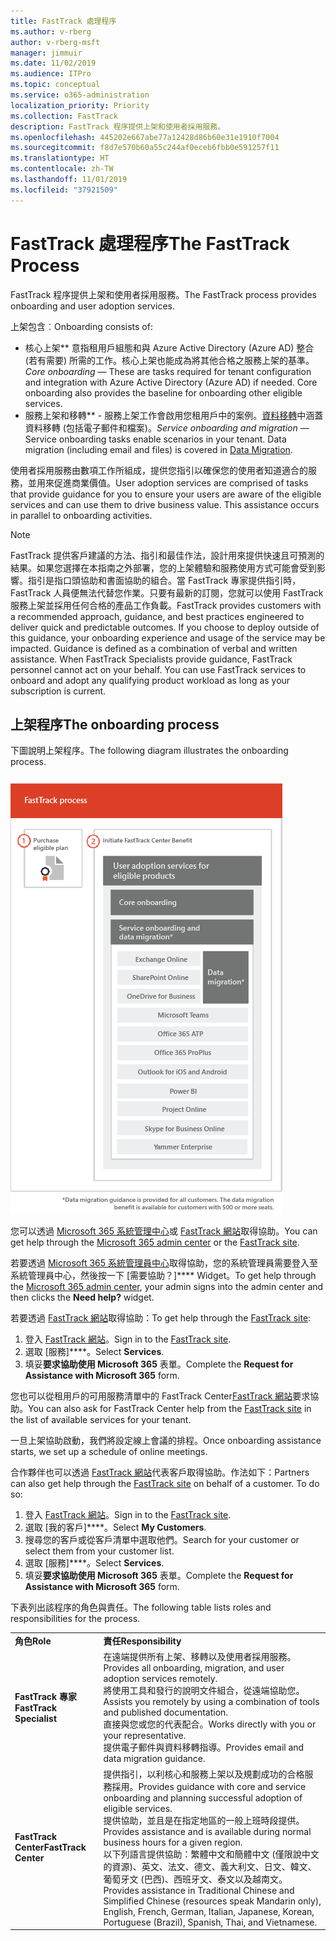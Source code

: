 ```yaml
---
title: FastTrack 處理程序
ms.author: v-rberg
author: v-rberg-msft
manager: jimmuir
ms.date: 11/02/2019
ms.audience: ITPro
ms.topic: conceptual
ms.service: o365-administration
localization_priority: Priority
ms.collection: FastTrack
description: FastTrack 程序提供上架和使用者採用服務。
ms.openlocfilehash: 445202e667abe77a12428d86b60e31e1910f7004
ms.sourcegitcommit: f8d7e570b60a55c244af0eceb6fbb0e591257f11
ms.translationtype: HT
ms.contentlocale: zh-TW
ms.lasthandoff: 11/01/2019
ms.locfileid: "37921509"
---
```

# <a name="the-fasttrack-process"></a><span data-ttu-id="34b02-103">FastTrack 處理程序</span><span class="sxs-lookup"><span data-stu-id="34b02-103">The FastTrack Process</span></span>

<span data-ttu-id="34b02-104">FastTrack 程序提供上架和使用者採用服務。</span><span class="sxs-lookup"><span data-stu-id="34b02-104">The FastTrack process provides onboarding and user adoption services.</span></span> 
  
<span data-ttu-id="34b02-105">上架包含︰</span><span class="sxs-lookup"><span data-stu-id="34b02-105">Onboarding consists of:</span></span>
  
- <span data-ttu-id="34b02-p101">核心上架\*\*  意指租用戶組態和與 Azure Active Directory (Azure AD) 整合 (若有需要) 所需的工作。核心上架也能成為將其他合格之服務上架的基準。</span><span class="sxs-lookup"><span data-stu-id="34b02-p101">*Core onboarding* — These are tasks required for tenant configuration and integration with Azure Active Directory (Azure AD) if needed. Core onboarding also provides the baseline for onboarding other eligible services.</span></span> 
- <span data-ttu-id="34b02-p102">服務上架和移轉\*\* - 服務上架工作會啟用您租用戶中的案例。[資料移轉](O365-data-migration.md)中涵蓋資料移轉 (包括電子郵件和檔案)。</span><span class="sxs-lookup"><span data-stu-id="34b02-p102">*Service onboarding and migration* — Service onboarding tasks enable scenarios in your tenant. Data migration (including email and files) is covered in [Data Migration](O365-data-migration.md).</span></span> 
    
<span data-ttu-id="34b02-p103">使用者採用服務由數項工作所組成，提供您指引以確保您的使用者知道適合的服務，並用來促進商業價值。</span><span class="sxs-lookup"><span data-stu-id="34b02-p103">User adoption services are comprised of tasks that provide guidance for you to ensure your users are aware of the eligible services and can use them to drive business value. This assistance occurs in parallel to onboarding activities.</span></span>
  
> [!NOTE]
> <span data-ttu-id="34b02-p104">FastTrack 提供客戶建議的方法、指引和最佳作法，設計用來提供快速且可預測的結果。如果您選擇在本指南之外部署，您的上架體驗和服務使用方式可能會受到影響。指引是指口頭協助和書面協助的組合。當 FastTrack 專家提供指引時，FastTrack 人員便無法代替您作業。只要有最新的訂閱，您就可以使用 FastTrack 服務上架並採用任何合格的產品工作負載。</span><span class="sxs-lookup"><span data-stu-id="34b02-p104">FastTrack provides customers with a recommended approach, guidance, and best practices engineered to deliver quick and predictable outcomes. If you choose to deploy outside of this guidance, your onboarding experience and usage of the service may be impacted. Guidance is defined as a combination of verbal and written assistance. When FastTrack Specialists provide guidance, FastTrack personnel cannot act on your behalf. You can use FastTrack services to onboard and adopt any qualifying product workload as long as your subscription is current.</span></span> 
  
## <a name="the-onboarding-process"></a><span data-ttu-id="34b02-117">上架程序</span><span class="sxs-lookup"><span data-stu-id="34b02-117">The onboarding process</span></span>

<span data-ttu-id="34b02-118">下圖說明上架程序。</span><span class="sxs-lookup"><span data-stu-id="34b02-118">The following diagram illustrates the onboarding process.</span></span>
  
![使用上架權益的時間表](media/O365-Onboarding-Timeline.png)
  
<span data-ttu-id="34b02-120">您可以透過 [Microsoft 365 系統管理中心](https://go.microsoft.com/fwlink/?linkid=2032704)或 [FastTrack 網站](https://go.microsoft.com/fwlink/?linkid=780698)取得協助。</span><span class="sxs-lookup"><span data-stu-id="34b02-120">You can get help through the [Microsoft 365 admin center](https://go.microsoft.com/fwlink/?linkid=2032704) or the [FastTrack site](https://go.microsoft.com/fwlink/?linkid=780698).</span></span> 

<span data-ttu-id="34b02-121">若要透過 [Microsoft 365 系統管理員中心](https://go.microsoft.com/fwlink/?linkid=2032704)取得協助，您的系統管理員需要登入至系統管理員中心，然後按一下 [需要協助？]\*\*\*\* Widget。</span><span class="sxs-lookup"><span data-stu-id="34b02-121">To get help through the [Microsoft 365 admin center](https://go.microsoft.com/fwlink/?linkid=2032704), your admin signs into the admin center and then clicks the **Need help?** widget.</span></span> 

<span data-ttu-id="34b02-122">若要透過 [FastTrack 網站](https://go.microsoft.com/fwlink/?linkid=780698)取得協助：</span><span class="sxs-lookup"><span data-stu-id="34b02-122">To get help through the [FastTrack site](https://go.microsoft.com/fwlink/?linkid=780698):</span></span> 
1.  <span data-ttu-id="34b02-123">登入 [FastTrack 網站](https://go.microsoft.com/fwlink/?linkid=780698)。</span><span class="sxs-lookup"><span data-stu-id="34b02-123">Sign in to the [FastTrack site](https://go.microsoft.com/fwlink/?linkid=780698).</span></span> 
2.  <span data-ttu-id="34b02-124">選取 [服務]\*\*\*\*。</span><span class="sxs-lookup"><span data-stu-id="34b02-124">Select **Services**.</span></span>
3.  <span data-ttu-id="34b02-125">填妥**要求協助使用 Microsoft 365** 表單。</span><span class="sxs-lookup"><span data-stu-id="34b02-125">Complete the **Request for Assistance with Microsoft 365** form.</span></span> 
  
 <span data-ttu-id="34b02-126">您也可以從租用戶的可用服務清單中的 FastTrack Center[FastTrack 網站](https://go.microsoft.com/fwlink/?linkid=780698)要求協助。</span><span class="sxs-lookup"><span data-stu-id="34b02-126">You can also ask for FastTrack Center help from the [FastTrack site](https://go.microsoft.com/fwlink/?linkid=780698) in the list of available services for your tenant.</span></span> 
    
 <span data-ttu-id="34b02-127">一旦上架協助啟動，我們將設定線上會議的排程。</span><span class="sxs-lookup"><span data-stu-id="34b02-127">Once onboarding assistance starts, we set up a schedule of online meetings.</span></span>
    
<span data-ttu-id="34b02-p105">合作夥伴也可以透過 [FastTrack 網站](https://go.microsoft.com/fwlink/?linkid=780698)代表客戶取得協助。作法如下：</span><span class="sxs-lookup"><span data-stu-id="34b02-p105">Partners can also get help through the [FastTrack site](https://go.microsoft.com/fwlink/?linkid=780698) on behalf of a customer. To do so:</span></span>
1.  <span data-ttu-id="34b02-130">登入 [FastTrack 網站](https://go.microsoft.com/fwlink/?linkid=780698)。</span><span class="sxs-lookup"><span data-stu-id="34b02-130">Sign in to the [FastTrack site](https://go.microsoft.com/fwlink/?linkid=780698).</span></span> 
2.  <span data-ttu-id="34b02-131">選取 [我的客戶]\*\*\*\*。</span><span class="sxs-lookup"><span data-stu-id="34b02-131">Select **My Customers**.</span></span>
3.  <span data-ttu-id="34b02-132">搜尋您的客戶或從客戶清單中選取他們。</span><span class="sxs-lookup"><span data-stu-id="34b02-132">Search for your customer or select them from your customer list.</span></span>
4.  <span data-ttu-id="34b02-133">選取 [服務]\*\*\*\*。</span><span class="sxs-lookup"><span data-stu-id="34b02-133">Select **Services**.</span></span>
5.  <span data-ttu-id="34b02-134">填妥**要求協助使用 Microsoft 365** 表單。</span><span class="sxs-lookup"><span data-stu-id="34b02-134">Complete the **Request for Assistance with Microsoft 365** form.</span></span> 

<span data-ttu-id="34b02-135">下表列出該程序的角色與責任。</span><span class="sxs-lookup"><span data-stu-id="34b02-135">The following table lists roles and responsibilities for the process.</span></span>
    
|||
|:-----|:-----|
|<span data-ttu-id="34b02-136">**角色**</span><span class="sxs-lookup"><span data-stu-id="34b02-136">**Role**</span></span> <br/> |<span data-ttu-id="34b02-137">**責任**</span><span class="sxs-lookup"><span data-stu-id="34b02-137">**Responsibility**</span></span> <br/> |
|<span data-ttu-id="34b02-138">**FastTrack 專家**</span><span class="sxs-lookup"><span data-stu-id="34b02-138">**FastTrack Specialist**</span></span> <br/> |<span data-ttu-id="34b02-139">在遠端提供所有上架、移轉以及使用者採用服務。</span><span class="sxs-lookup"><span data-stu-id="34b02-139">Provides all onboarding, migration, and user adoption services remotely.</span></span>  <br/> <span data-ttu-id="34b02-140">將使用工具和發行的說明文件組合，從遠端協助您。</span><span class="sxs-lookup"><span data-stu-id="34b02-140">Assists you remotely by using a combination of tools and published documentation.</span></span> <br/> <span data-ttu-id="34b02-141">直接與您或您的代表配合。</span><span class="sxs-lookup"><span data-stu-id="34b02-141">Works directly with you or your representative.</span></span> <br/> <span data-ttu-id="34b02-142">提供電子郵件與資料移轉指導。</span><span class="sxs-lookup"><span data-stu-id="34b02-142">Provides email and data migration guidance.</span></span>|
|<span data-ttu-id="34b02-143">**FastTrack Center**</span><span class="sxs-lookup"><span data-stu-id="34b02-143">**FastTrack Center**</span></span>  <br/> |<span data-ttu-id="34b02-144">提供指引，以利核心和服務上架以及規劃成功的合格服務採用。</span><span class="sxs-lookup"><span data-stu-id="34b02-144">Provides guidance with core and service onboarding and planning successful adoption of eligible services.</span></span>  <br/> <span data-ttu-id="34b02-145">提供協助，並且是在指定地區的一般上班時段提供。</span><span class="sxs-lookup"><span data-stu-id="34b02-145">Provides assistance and is available during normal business hours for a given region.</span></span> <br/> <span data-ttu-id="34b02-146">以下列語言提供協助：繁體中文和簡體中文 (僅限說中文的資源)、英文、法文、德文、義大利文、日文、韓文、葡萄牙文 (巴西)、西班牙文、泰文以及越南文。</span><span class="sxs-lookup"><span data-stu-id="34b02-146">Provides assistance in Traditional Chinese and Simplified Chinese (resources speak Mandarin only), English, French, German, Italian, Japanese, Korean, Portuguese (Brazil), Spanish, Thai, and Vietnamese.</span></span>|


  

